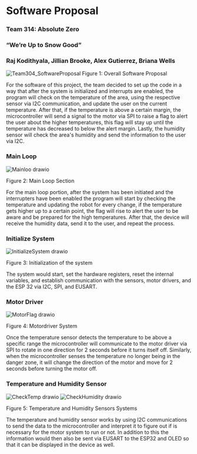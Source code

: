 # Software Proposal

### Team 314: Absolute Zero

### “We’re Up to Snow Good”

### Raj Kodithyala, Jillian Brooke, Alex Gutierrez, Briana Wells

![Team304_SoftwareProposal](https://github.com/Abs0lute-Zer0/AbsoluteZero.github.io/assets/135275139/08354b56-f796-4863-a2f2-b58312be190e)
Figure 1: Overall Software Proposal

For the software of this project, the team decided to set up the code in a way that after the system is initialized and interrupts are enabled, the program will check on the temperature of the area, using the respective sensor via I2C communication, and update the user on the current temperature. After that, if the temperature is above a certain margin, the microcontroller will send a signal to the motor via SPI to raise a flag to alert the user about the higher temperatures, this flag will stay up until the temperature has decreased to below the alert margin. Lastly, the humidity sensor will check the area's humidity and send the information to the user via I2C.

### Main Loop
![Mainloo drawio](https://github.com/Abs0lute-Zer0/AbsoluteZero.github.io/assets/135275139/377efa94-8829-475b-a5a8-8ff1adc0b6ad)

Figure 2: Main Loop Section

For the main loop portion, after the system has been initiated and the interrupters have been enabled the program will start by checking the temperature and updating the robot for every change, if the temperature gets higher up to a certain point, the flag will rise to alert the user to be aware and be prepared for the high temperatures. After that, the device will receive the humidity data, send it to the user, and repeat the process.

### Initialize System
![InitializeSystem drawio](https://github.com/Abs0lute-Zer0/AbsoluteZero.github.io/assets/135275139/edebc4a4-112c-4141-aade-297281e9acce)

Figure 3: Initialization of the system

The system would start, set the hardware registers, reset the internal variables, and establish communication with the sensors, motor drivers, and the ESP 32 via I2C, SPI, and EUSART.

### Motor Driver
![MotorFlag drawio](https://github.com/Abs0lute-Zer0/AbsoluteZero.github.io/assets/135275139/f5ebc115-6e44-46be-94bc-e2a2ca45b4aa)

Figure 4: Motordriver System

Once the temperature sensor detects the temperature to be above a specific range the microcontroller will communicate to the motor driver via SPI to rotate in one direction for 2 seconds before it turns itself off. Similarly, when the microcontroller senses the temperature no longer being in the danger zone, it will change the direction of the motor and move for 2 seconds before turning the motor off.

### Temperature and Humidity Sensor 
![CheckTemp drawio](https://github.com/Abs0lute-Zer0/AbsoluteZero.github.io/assets/135275139/98f0abf3-a42e-4a3b-9dc5-5195966ce810) ![CheckHumidity drawio](https://github.com/Abs0lute-Zer0/AbsoluteZero.github.io/assets/135275139/7bdf33a3-adfe-436c-bae9-ae683fce7dc6)

Figure 5: Temperature and Humidity Sensors Systems

The temperature and humidity sensor works by using I2C communications to send the data to the microcontroller and interpret it to figure out if is necessary for the motor system to run or not. In addition to this the information would then also be sent via EUSART to the ESP32 and OLED so that it can be displayed in the device as well.
